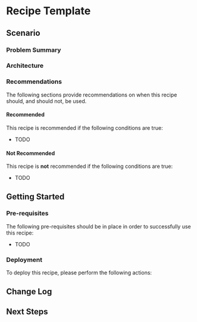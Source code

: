 # Recipe Template

<!-- Replace "Recipe Template" title with name of the recipe. -->

## Scenario

<!-- Describe the usage scenario for this template.  Describe the challenges this recipes aims to address. -->

### Problem Summary

<!--Briefly describe the problme that this recipe intends to resolve or make easier. -->

### Architecture

<!-- Include a high-level architecture diagram of the components used in this recipe. -->

### Recommendations

The following sections provide recommendations on when this recipe should, and should not, be used.

#### Recommended

<!-- Provide details on when usage of this recipe is recommended. -->
This recipe is recommended if the following conditions are true:

- TODO

#### Not Recommended

<!-- Provide details on when usage of this recipe is NOT recommended. -->
This recipe is **not** recommended if the following conditions are true:

- TODO

## Getting Started

<!-- Provide instructions on how a user would use this recipe (e.g., how they would deploy the resources). -->

### Pre-requisites

<!-- List the pre-reqs for use of this recipe (SDKs, roles/permissions, etc.) -->
The following pre-requisites should be in place in order to successfully use this recipe:

- TODO

### Deployment

To deploy this recipe, please perform the following actions:

<!-- Provide instructions on how to deploy the recipe. -->

## Change Log

<!--
Describe the change history for this recipe. For example:
- 2021-06-01
  - Fix for bug in Terraform template that prevented Key Vault reference resolution for function app.
-->

## Next Steps

<!-- Provide description and links to what a user of this recipe could do next.  Include suggestions for how the recipe could be enhanced or built upon. -->